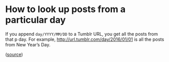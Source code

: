 # How to look up posts from a particular day

If you append `day/YYYY/MM/DD` to a Tumblr URL, you get all the posts from that p day. For example, <http://url.tumblr.com/day/2016/01/01> is all the posts from New Year’s Day.

([source](http://ishmaeldreaming.tumblr.com/post/43156539151/karatam-colsandbradders-i-am-so-slow-you))
